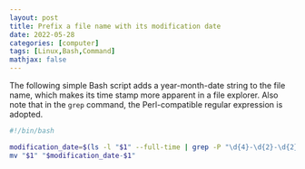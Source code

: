```yaml
---
layout: post
title: Prefix a file name with its modification date
date: 2022-05-28
categories: [computer]
tags: [Linux,Bash,Command]
mathjax: false
---
```


The following simple Bash script adds a year-month-date string to the file name, which makes its time stamp more apparent in a file explorer. Also note that in the `grep` command, the Perl-compatible regular expression is adopted.

```bash
#!/bin/bash

modification_date=$(ls -l "$1" --full-time | grep -P "\d{4}-\d{2}-\d{2}" -o)
mv "$1" "$modification_date-$1"
```
